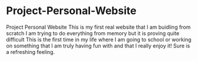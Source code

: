 # Project-Personal-Website
Project Personal Website
This is my first real website that I am buidling from scratch
I am trying to do everything from memory but it is proving quite difficult 
This is the first time in my life where I am going to school or working on something that I am truly having fun with and that I really enjoy it! Sure is a refreshing feeling. 
